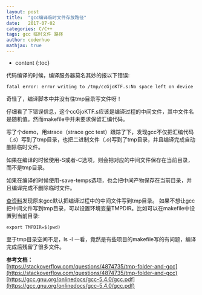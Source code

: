 ```yaml
---
layout: post  
title:  "gcc编译临时文件存放路径"  
date:   2017-07-02  
categories: C/C++  
tags: gcc 临时文件 路径  
author: coderhuo  
mathjax: true  
---
```


* content
{:toc}

代码编译的时候，编译服务器莫名其妙的报以下错误:  
```
fatal error: error writing to /tmp/ccGjoKTF.s:No space left on device
```





  
奇怪了，编译脚本中并没有往tmp目录写文件呀！  

仔细看了下错误信息，这个ccGjoKTF.s应该是编译过程的中间文件，其中文件名是随机值。然而makefile中并未要求保留汇编代码。  

写了个demo，用strace（strace gcc test）跟踪了下，发现gcc不仅把汇编代码（*.s*）写到了tmp目录，也把二进制文件（*.o*)写到了tmp目录，并且编译完成自动删除临时文件。  

如果在编译的时候使用-S或者-C选项，则会把对应的中间文件保存在当前目录，而不是tmp目录。  

如果在编译的时候使用-save-temps选项，也会把中间产物保存在当前目录，并且编译完成不删除临时文件。

[查资料](https://stackoverflow.com/questions/4874735/tmp-folder-and-gcc)发现原来gcc默认把编译过程中的中间文件写到tmp目录。
如果不想让gcc把中间文件写到tmp目录，可以设置环境变量TMPDIR。比如可以在makefile中设置到当前目录:
```
export TMPDIR=$(pwd)
```


至于tmp目录空间不足，ls -l 一看，竟然是有些项目的makefile写的有问题，编译完成后残留了很多文件。  

  
  

**参考文档：**  
[https://stackoverflow.com/questions/4874735/tmp-folder-and-gcc](https://stackoverflow.com/questions/4874735/tmp-folder-and-gcc)  
[https://gcc.gnu.org/onlinedocs/gcc-5.4.0/gcc.pdf](https://gcc.gnu.org/onlinedocs/gcc-5.4.0/gcc.pdf)
